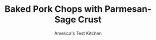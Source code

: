 ---
layout: ../../layouts/MarkdownPostLayout.astro
title: Baked Pork Chops with Parmesan-Sage Crust
author: America's Test Kitchen
pubDate: 2023-03-15
description: "Parmesan and sage are a delicious duo when it comes to flavoring pork chops."
image_url: https://res.cloudinary.com/hksqkdlah/image/upload/ar_1:1,c_fill,dpr_2.0,f_auto,fl_lossy.progressive.strip_profile,g_faces:auto,q_auto:low,w_344/7276_sfs-bakedporkchop-03-279914
tags: ["Main Courses","Pork","Weeknight","30-Minute Suppers"]
calories: 3358
protein: 59
carbohydrates: 31
fats: 
fiber: 4
ingredients: ["1 (5-ounce) box, Melba toast, broken into rough pieces (see note)","1 cup, grated Parmesan cheese","1/2 cup, mayonnaise","2 tablespoons, chopped fresh sage leaf",", Salt and pepper","1 tablespoon, Dijon mustard","1 teaspoon, grated zest and 1 teaspoon juice from 1 lemon","4 , bone-in pork rib chops, 3/4 to 1 inch thick"]
serves: 4
time: "30 minutes"
instructions: ["Adjust oven rack to middle position and heat oven to 425 degrees. Pulse Melba toast pieces, Parmesan, 2 tablespoons mayonnaise, sage, ¼ teaspoon salt, and ¾ teaspoon pepper in food processor until coarsely ground; transfer to shallow dish. Whisk remaining mayonnaise, mustard, lemon zest, and lemon juice in another shallow dish.","Cover pork chops with mayonnaise and mustard mixture. One at a time, dredge chops in Melba crumb mixture, pressing gently to adhere. Transfer chops to wire rack set inside rimmed baking sheet. Bake until crust is golden brown and meat registers 145 degrees, 16 to 22 minutes. Serve."]
nutrition: ["850 mg Potassium","752 mg Phosphorus","583 mg Calcium","4 mg Iron","107 mg Magnesium","1043 mg Sodium","5 mg Zinc","51 g Fat","14 mg Niacin (B3)","15 g Monounsaturated","16 g Polyunsaturated","1 mg Thiamin (B1)","1 mg Vitamin C","1 µg Vitamin D","173 mg Cholesterol","15 g Saturated","4 g Fiber","34 µg Folic acid","23 µg Folate (food)","71 µg Vitamin K","156 g Water","31 g Carbs","82 µg Folate equivalent (total)","59 g Protein","1 µg Vitamin B12","1 mg Vitamin B6","93 µg Vitamin A","839 kcal Energy","3358 calories"]
notes: "Adding 2 tablespoons mayonnaise to the crumb coating gives these baked chops a pan-fried crunch, minus the mess."
---